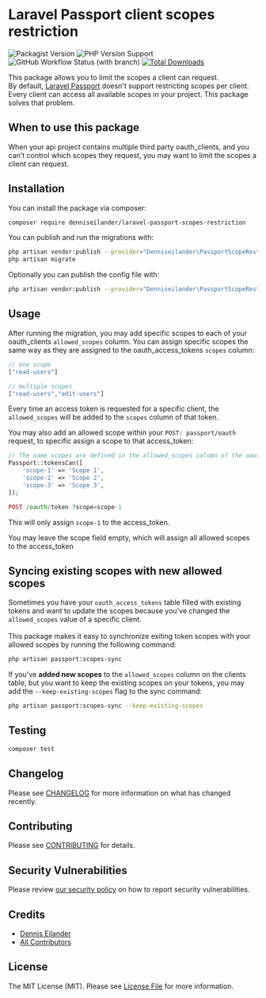 # Laravel Passport client scopes restriction

![Packagist Version](https://img.shields.io/packagist/v/denniseilander/laravel-passport-scopes-restriction.svg?style=flat-square)
![PHP Version Support](https://img.shields.io/packagist/php-v/denniseilander/laravel-passport-scopes-restriction?style=flat-square)
![GitHub Workflow Status (with branch)](https://img.shields.io/github/actions/workflow/status/denniseilander/laravel-passport-scopes-restriction/run-tests.yml?branch=master&label=Tests&style=flat-square)
[![Total Downloads](https://img.shields.io/packagist/dt/denniseilander/laravel-passport-scopes-restriction.svg?style=flat-square)](https://packagist.org/packages/denniseilander/laravel-passport-scopes-restriction)

This package allows you to limit the scopes a client can request.<br>
By default, [Laravel Passport](https://laravel.com/docs/master/passport) doesn't support restricting scopes per client.
Every client can access all available scopes in your project. This package solves that problem.

## When to use this package
When your api project contains multiple third party oauth_clients, and you can't control which scopes they request,
you may want to limit the scopes a client can request.

## Installation
You can install the package via composer:
```bash
composer require denniseilander/laravel-passport-scopes-restriction
```

You can publish and run the migrations with:
```bash
php artisan vendor:publish --provider="Denniseilander\PassportScopeRestriction\PassportClientServiceProvider" --tag="passport-scopes-restriction-migrations"
php artisan migrate
```

Optionally you can publish the config file with:
```bash
php artisan vendor:publish --provider="Denniseilander\PassportScopeRestriction\PassportClientServiceProvider" --tag="passport-scopes-restriction-config"
```

## Usage
After running the migration, you may add specific scopes to each of your oauth_clients `allowed_scopes` column.
You can assign specific scopes the same way as they are assigned to the oauth_access_tokens `scopes` column:
```php
// one scope
["read-users"]

// multiple scopes
["read-users","edit-users"]
```
Every time an access token is requested for a specific client, the `allowed_scopes` will be added to the `scopes` column of that token.

You may also add an allowed scope within your `POST: passport/oauth` request, to specific assign a scope to that access_token:

```php
// The same scopes are defined in the allowed_scopes column of the oauth_clients table
Passport::tokensCan([
    'scope-1' => 'Scope 1',
    'scope-2' => 'Scope 2',
    'scope-3' => 'Scope 3',
]);

POST /oauth/token ?scope=scope-1
```

This will only assign `scope-1` to the access_token.

You may leave the scope field empty, which will assign all allowed scopes to the access_token

## Syncing existing scopes with new allowed scopes
Sometimes you have your `oauth_access_tokens` table filled with existing tokens and want to update the scopes
because you've changed the `allowed_scopes` value of a specific client.<br><br>
This package makes it easy to synchronize exiting token scopes with your allowed scopes by running the following command:
```bash
php artisan passport:scopes-sync
```

If you've **added new scopes** to the `allowed_scopes` column on the clients table,
but you want to keep the existing scopes on your tokens, you may add the `--keep-existing-scopes` flag to the sync command:
```bash
php artisan passport:scopes-sync --keep-existing-scopes
```

## Testing
```bash
composer test
```

## Changelog
Please see [CHANGELOG](CHANGELOG.md) for more information on what has changed recently.

## Contributing
Please see [CONTRIBUTING](.github/CONTRIBUTING.md) for details.

## Security Vulnerabilities
Please review [our security policy](../../security/policy) on how to report security vulnerabilities.

## Credits
- [Dennis Eilander](https://github.com/denniseilander)
- [All Contributors](../../contributors)

## License
The MIT License (MIT). Please see [License File](LICENSE.md) for more information.
